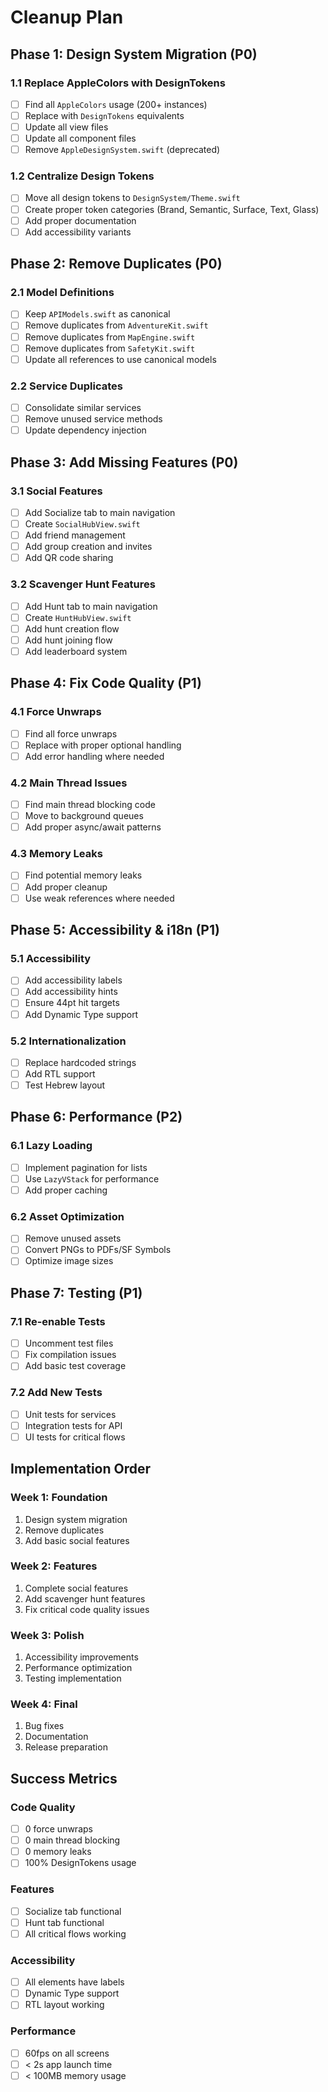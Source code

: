 # Cleanup Plan

## Phase 1: Design System Migration (P0)

### 1.1 Replace AppleColors with DesignTokens
- [ ] Find all `AppleColors` usage (200+ instances)
- [ ] Replace with `DesignTokens` equivalents
- [ ] Update all view files
- [ ] Update all component files
- [ ] Remove `AppleDesignSystem.swift` (deprecated)

### 1.2 Centralize Design Tokens
- [ ] Move all design tokens to `DesignSystem/Theme.swift`
- [ ] Create proper token categories (Brand, Semantic, Surface, Text, Glass)
- [ ] Add proper documentation
- [ ] Add accessibility variants

## Phase 2: Remove Duplicates (P0)

### 2.1 Model Definitions
- [ ] Keep `APIModels.swift` as canonical
- [ ] Remove duplicates from `AdventureKit.swift`
- [ ] Remove duplicates from `MapEngine.swift`
- [ ] Remove duplicates from `SafetyKit.swift`
- [ ] Update all references to use canonical models

### 2.2 Service Duplicates
- [ ] Consolidate similar services
- [ ] Remove unused service methods
- [ ] Update dependency injection

## Phase 3: Add Missing Features (P0)

### 3.1 Social Features
- [ ] Add Socialize tab to main navigation
- [ ] Create `SocialHubView.swift`
- [ ] Add friend management
- [ ] Add group creation and invites
- [ ] Add QR code sharing

### 3.2 Scavenger Hunt Features
- [ ] Add Hunt tab to main navigation
- [ ] Create `HuntHubView.swift`
- [ ] Add hunt creation flow
- [ ] Add hunt joining flow
- [ ] Add leaderboard system

## Phase 4: Fix Code Quality (P1)

### 4.1 Force Unwraps
- [ ] Find all force unwraps
- [ ] Replace with proper optional handling
- [ ] Add error handling where needed

### 4.2 Main Thread Issues
- [ ] Find main thread blocking code
- [ ] Move to background queues
- [ ] Add proper async/await patterns

### 4.3 Memory Leaks
- [ ] Find potential memory leaks
- [ ] Add proper cleanup
- [ ] Use weak references where needed

## Phase 5: Accessibility & i18n (P1)

### 5.1 Accessibility
- [ ] Add accessibility labels
- [ ] Add accessibility hints
- [ ] Ensure 44pt hit targets
- [ ] Add Dynamic Type support

### 5.2 Internationalization
- [ ] Replace hardcoded strings
- [ ] Add RTL support
- [ ] Test Hebrew layout

## Phase 6: Performance (P2)

### 6.1 Lazy Loading
- [ ] Implement pagination for lists
- [ ] Use `LazyVStack` for performance
- [ ] Add proper caching

### 6.2 Asset Optimization
- [ ] Remove unused assets
- [ ] Convert PNGs to PDFs/SF Symbols
- [ ] Optimize image sizes

## Phase 7: Testing (P1)

### 7.1 Re-enable Tests
- [ ] Uncomment test files
- [ ] Fix compilation issues
- [ ] Add basic test coverage

### 7.2 Add New Tests
- [ ] Unit tests for services
- [ ] Integration tests for API
- [ ] UI tests for critical flows

## Implementation Order

### Week 1: Foundation
1. Design system migration
2. Remove duplicates
3. Add basic social features

### Week 2: Features
1. Complete social features
2. Add scavenger hunt features
3. Fix critical code quality issues

### Week 3: Polish
1. Accessibility improvements
2. Performance optimization
3. Testing implementation

### Week 4: Final
1. Bug fixes
2. Documentation
3. Release preparation

## Success Metrics

### Code Quality
- [ ] 0 force unwraps
- [ ] 0 main thread blocking
- [ ] 0 memory leaks
- [ ] 100% DesignTokens usage

### Features
- [ ] Socialize tab functional
- [ ] Hunt tab functional
- [ ] All critical flows working

### Accessibility
- [ ] All elements have labels
- [ ] Dynamic Type support
- [ ] RTL layout working

### Performance
- [ ] 60fps on all screens
- [ ] < 2s app launch time
- [ ] < 100MB memory usage